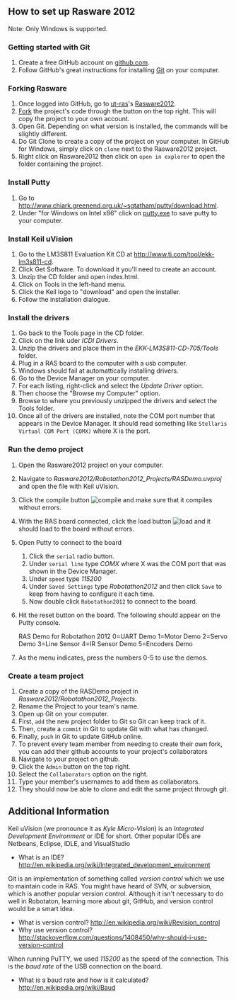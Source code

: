 How to set up Rasware 2012
--------------------------

Note: Only Windows is supported.


### Getting started with Git ###

1. Create a free GitHub account on [github.com](https://github.com/signup/free).
2. Follow GitHub's great instructions for installing [Git](https://help.github.com/articles/set-up-git) on your computer.

### Forking Rasware ###

1. Once logged into GitHub, go to [ut-ras](https://github.com/ut-ras)'s [Rasware2012](https://github.com/ut-ras/Rasware2012).
2. [Fork](https://help.github.com/articles/fork-a-repo) the project's code through the button on the top right. This will copy the project to your own account.
3. Open Git. Depending on what version is installed, the commands will be slightly different.
4. Do Git Clone to create a copy of the project on your computer. In GitHub for Windows, simply click on `clone` next to the Rasware2012 project.
5. Right click on Rasware2012 then click on `open in explorer` to open the folder containing the project.

### Install Putty ###

1. Go to <http://www.chiark.greenend.org.uk/~sgtatham/putty/download.html>.
2. Under "for Windows on Intel x86" click on [putty.exe](http://the.earth.li/~sgtatham/putty/latest/x86/putty.exe) to save putty to your computer.

### Install Keil uVision ###

1. Go to the LM3S811 Evaluation Kit CD at <http://www.ti.com/tool/ekk-lm3s811-cd>.
2. Click Get Software. To download it you'll need to create an account.
3. Unzip the CD folder and open index.html.
4. Click on Tools in the left-hand menu.
5. Click the Keil logo to "download" and open the installer.
6. Follow the installation dialogue.

### Install the drivers ###

1. Go back to the Tools page in the CD folder.
2. Click on the link uder _ICDI Drivers_.
3. Unzip the drivers and place them in the _EKK-LM3S811-CD-705/Tools_ folder.
4. Plug in a RAS board to the computer with a usb computer.
5. Windows should fail at automattically installing drivers.
6. Go to the Device Manager on your computer.
7. For each listing, right-click and select the _Update Driver_ option.
8. Then choose the "Browse my Computer" option.
9. Browse to where you previously unzipped the drivers and select the Tools folder.
10. Once all of the drivers are installed, note the COM port number that appears in the Device Manager. It should read something like `Stellaris Virtual COM Port (COMX)` where X is the port.

### Run the demo project ###
1. Open the Rasware2012 project on your computer.
2. Navigate to _Rasware2012/Robotathon2012_Projects/RASDemo.uvproj_ and open the file with Keil uVision.
3. Click the compile button ![compile](https://lh3.googleusercontent.com/F3ur_YkxpV0FTuK3uqwsFrixAPynRjNBMCC4TuTMVJ6uQtUPyFY_0pM99ZXhlYX6oTjN7b1owbhBNZEWBLcbbj7yncxjHEjTrR5rl2vHMybFWZUs_yk) and make sure that it compiles without errors.
4. With the RAS board connected, click the load button ![load](https://lh4.googleusercontent.com/g7vuTlR6nvfdUuy2kXQzyhiTVXxg4zz2c4GLOksYryNXstDIiF16932tE5FZjliGWQvuit9wbwaOkAio9n1h6TO2ZCyE0e1uVN0_bKATv9abVMkLh4k) and it should load to the board without errors.
5. Open Putty to connect to the board
    1. Click the `serial` radio button.
    2. Under `serial line` type _COMX_ where X was the COM port that was shown in the Device Manager.
    3. Under `speed` type _115200_
    4. Under `Saved Settings` type _Robotathon2012_ and then click `Save` to keep from having to configure it each time.
    5. Now double click `Robotathon2012` to connect to the board.
4. Hit the reset button on the board. The following should appear on the Putty console.


    RAS Demo for Robotathon 2012
      0=UART Demo
      1=Motor Demo
      2=Servo Demo
      3=Line Sensor
      4=IR Sensor Demo
      5=Encoders Demo
    >>


5. As the menu indicates, press the numbers 0-5 to use the demos.

### Create a team project ###

1. Create a copy of the RASDemo project in _Rasware2012/Robotathon2012_Projects_.
2. Rename the Project to your team's name.
3. Open up Git on your computer.
4. First, `add` the new project folder to Git so Git can keep track of it.
5. Then, create a `commit` in Git to update Git with what has changed.
6. Finally, `push` in Git to update GitHub online.
7. To prevent every team member from needing to create their own fork, you can add their github accounts to your project's collaborators
8. Navigate to your project on github.
9. Click the `Admin` button on the top right.
10. Select the `Collaborators` option on the right.
11. Type your member's usernames to add them as collaborators.
12. They should now be able to clone and edit the same project through git.


Additional Information
----------------------

Keil uVision (we pronounce it as _Kyle Micro-Vision_) is an _Integrated Development Environment_ or IDE for short. Other popular IDEs are Netbeans, Eclipse, IDLE, and VisualStudio
* What is an IDE? <http://en.wikipedia.org/wiki/Integrated_development_environment>

Git is an implementation of something called _version control_ which we use to maintain code in RAS. You might have heard of SVN, or subversion, which is another popular version control. Although it isn't necessary to do well in Robotaton, learning more about git, GitHub, and version control would be a smart idea.
* What is version control? <http://en.wikipedia.org/wiki/Revision_control>
* Why use version control? <http://stackoverflow.com/questions/1408450/why-should-i-use-version-control>

When running PuTTY, we used _115200_ as the speed of the connection. This is the _baud rate_ of the USB connection on the board.
* What is a baud rate and how is it calculated? <http://en.wikipedia.org/wiki/Baud>
